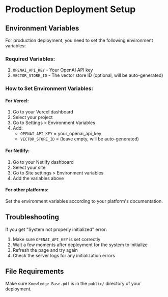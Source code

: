 # Production Deployment Setup

## Environment Variables

For production deployment, you need to set the following environment variables:

### Required Variables:
1. `OPENAI_API_KEY` - Your OpenAI API key
2. `VECTOR_STORE_ID` - The vector store ID (optional, will be auto-generated)

### How to Set Environment Variables:

#### For Vercel:
1. Go to your Vercel dashboard
2. Select your project
3. Go to Settings > Environment Variables
4. Add:
   - `OPENAI_API_KEY` = your_openai_api_key
   - `VECTOR_STORE_ID` = (leave empty, will be auto-generated)

#### For Netlify:
1. Go to your Netlify dashboard
2. Select your site
3. Go to Site settings > Environment variables
4. Add the variables above

#### For other platforms:
Set the environment variables according to your platform's documentation.

## Troubleshooting

If you get "System not properly initialized" error:

1. Make sure `OPENAI_API_KEY` is set correctly
2. Wait a few moments after deployment for the system to initialize
3. Refresh the page and try again
4. Check the server logs for any initialization errors

## File Requirements

Make sure `Knowledge Base.pdf` is in the `public/` directory of your deployment.




